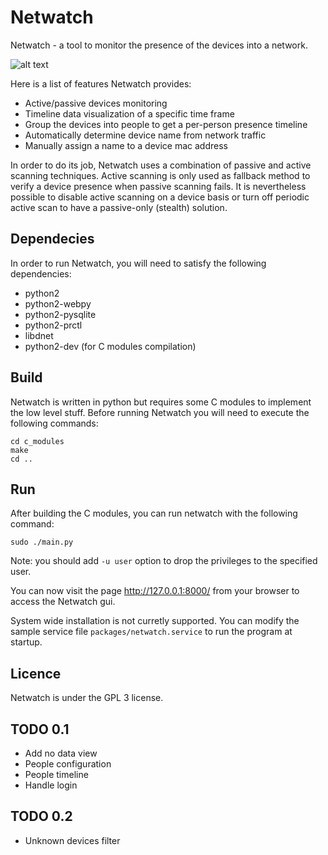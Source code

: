 # Netwatch

Netwatch - a tool to monitor the presence of the devices into a network.

![alt text](https://raw.githubusercontent.com/emanuele-f/netwatch/master/screenshots/devices_page.png)

Here is a list of features Netwatch provides:
- Active/passive devices monitoring
- Timeline data visualization of a specific time frame
- Group the devices into people to get a per-person presence timeline
- Automatically determine device name from network traffic
- Manually assign a name to a device mac address

In order to do its job, Netwatch uses a combination of passive and active scanning techniques.
Active scanning is only used as fallback method to verify a device presence when
passive scanning fails. It is nevertheless possible to disable active scanning on
a device basis or turn off periodic active scan to have a passive-only (stealth) solution.

## Dependecies

In order to run Netwatch, you will need to satisfy the following dependencies:

- python2
- python2-webpy
- python2-pysqlite
- python2-prctl
- libdnet
- python2-dev (for C modules compilation)

## Build

Netwatch is written in python but requires some C modules to implement the low
level stuff. Before running Netwatch you will need to execute the following commands:

```
cd c_modules
make
cd ..
```

## Run

After building the C modules, you can run netwatch with the following command:

```
sudo ./main.py
```

Note: you should add `-u user` option to drop the privileges to the specified user.

You can now visit the page http://127.0.0.1:8000/ from your browser to access the
Netwatch gui.

System wide installation is not curretly supported. You can modify the sample service file `packages/netwatch.service`
to run the program at startup.

## Licence

Netwatch is under the GPL 3 license.

## TODO 0.1
- Add no data view
- People configuration
- People timeline
- Handle login

## TODO 0.2
- Unknown devices filter
